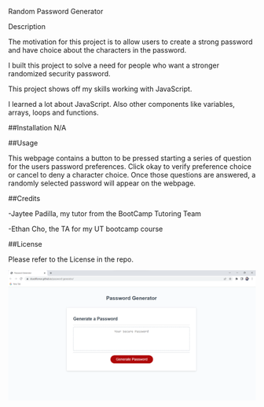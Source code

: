 Random Password Generator

Description 

The motivation for this project is to allow users to create a strong password and have choice about the characters in the password.

I built this project to solve a need for people who want a stronger randomized security password.

This project shows off my skills working with JavaScript.

I learned a lot about JavaScript. Also other components like variables, arrays, loops and functions.

##Installation N/A

##Usage

This webpage contains a button to be pressed starting a series of question for the users password preferences. Click okay to verify preference choice or cancel to deny a character choice. Once those questions are answered, a randomly selected password will appear on the webpage.

##Credits

-Jaytee Padilla, my tutor from the BootCamp Tutoring Team

-Ethan Cho, the TA for my UT bootcamp course

##License

Please refer to the License in the repo.

![Alt text](Assets/Screenshot%202023-04-06%20165925.png)